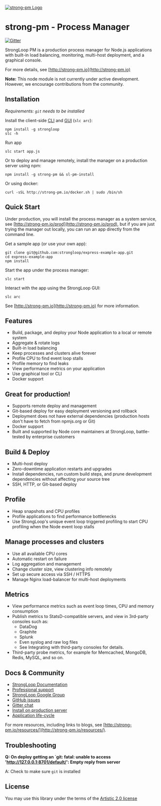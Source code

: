 [![strong-pm Logo](http://strong-pm.io/images/slpm%20logo.png)](http://strong-pm.io/)

# strong-pm - Process Manager

[![Gitter](https://badges.gitter.im/Join%20Chat.svg)](https://gitter.im/strongloop/chat?utm_source=badge&utm_medium=badge&utm_campaign=pr-badge&utm_content=badge)

StrongLoop PM is a production process manager for Node.js applications with
built-in load balancing, monitoring, multi-host deployment, and a graphical
console.

For more details, see [http://strong-pm.io](http://strong-pm.io)

**Note:** This node module is not currently under active development.  However, we encourage contributions from the community.

## Installation

_Requirements: `git` needs to be installed_

Install the client-side [CLI](https://github.com/strongloop/strongloop) and
[GUI](https://github.com/strongloop/strong-arc) (`slc arc`):

    npm install -g strongloop
    slc -h

Run app

    slc start app.js

Or to deploy and manage remotely, install the manager on a production server using npm:

    npm install -g strong-pm && sl-pm-install

Or using docker:

    curl -sSL http://strong-pm.io/docker.sh | sudo /bin/sh


## Quick Start

Under production, you will install the process manager as a system service, see
[http://strong-pm.io/prod](http://strong-pm.io/prod), but if you are just trying the manager out locally,
you can run an app directly from the command line.

Get a sample app (or use your own app):

    git clone git@github.com:strongloop/express-example-app.git
    cd express-example-app
    npm install

Start the app under the process manager:

    slc start

Interact with the app using the StrongLoop GUI:

    slc arc

See [http://strong-pm.io](http://strong-pm.io) for more information.


## Features

- Build, package, and deploy your Node application to a local or remote system
- Aggregate & rotate logs
- Built-in load balancing
- Keep processes and clusters alive forever
- Profile CPU to find event loop stalls
- Profile memory to find leaks
- View performance metrics on your application
- Use graphical tool or CLI
- Docker support

## Great for production!

- Supports remote deploy and management
- Git-based deploy for easy deployment versioning and rollback
- Deployment does not have external dependencies (production hosts don't have to
  fetch from npmjs.org or Git)
- Docker support
- Built and supported by Node core maintainers at StrongLoop, battle-tested by
  enterprise customers

## Build & Deploy

- Multi-host deploy
- Zero-downtime application restarts and upgrades
- Install dependencies, run custom build steps, and prune development
  dependencies without affecting your source tree
- SSH, HTTP, or Git-based deploy

## Profile

- Heap snapshots and CPU profiles
- Profile applications to find performance bottlenecks
- Use StrongLoop's unique event loop triggered profiling to start CPU profiling
  when the Node event loop stalls

## Manage processes and clusters

- Use all available CPU cores
- Automatic restart on failure
- Log aggregation and management
- Change cluster size, view clustering info remotely
- Set up secure access via SSH / HTTPS
- Manage Nginx load-balancer for multi-host deployments

## Metrics

- View performance metrics such as event loop times, CPU and memory consumption
- Publish metrics to StatsD-compatible servers, and view in 3rd-party consoles
  such as:
  - DataDog
  - Graphite
  - Splunk
  - Even syslog and raw log files
  - See Integrating with third-party consoles for details.
- Third-party probe metrics, for example for Memcached, MongoDB, Redis, MySQL,
  and so on.


## Docs & Community

- [StrongLoop Documentation](http://docs.strongloop.com/display/SLC/Operating+Node+applications)
- [Professional support](http://strongloop.com/node-js/subscription-plans/)
- [StrongLoop Google Group](https://groups.google.com/forum/#!forum/strongloop)
- [GitHub issues](https://github.com/strongloop/strong-pm/issues)
- [Gitter chat](https://gitter.im/strongloop/chat)
- [Install on production server](./INSTALL.md)
- [Application life-cycle](./LIFE-CYCLE.md)

For more resources, including links to blogs, see
[http://strong-pm.io/resources/](http://strong-pm.io/resources/).

## Troubleshooting

**Q: On deploy getting an `git: fatal: unable to access 'http://127.0.0.1:8701/default/': Empty reply from server**

A: Check to make sure `git` is installed

## License

You may use this library under the terms of the [Artistic 2.0 license][]

[Artistic 2.0 license]: http://opensource.org/licenses/Artistic-2.0
